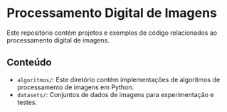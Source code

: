 # Processamento Digital de Imagens
Este repositório contém projetos e exemplos de código relacionados ao processamento digital de imagens.

## Conteúdo

- `algoritmos/`: Este diretório contém implementações de algoritmos de processamento de imagens em Python.
- `datasets/`: Conjuntos de dados de imagens para experimentação e testes.

